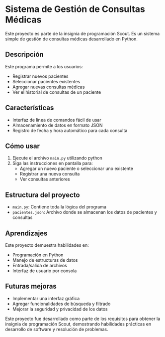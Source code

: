 # Sistema de Gestión de Consultas Médicas

Este proyecto es parte de la insignia de programación Scout. Es un sistema simple de gestión de consultas médicas desarrollado en Python.

## Descripción

Este programa permite a los usuarios:
- Registrar nuevos pacientes
- Seleccionar pacientes existentes
- Agregar nuevas consultas médicas
- Ver el historial de consultas de un paciente

## Características

- Interfaz de línea de comandos fácil de usar
- Almacenamiento de datos en formato JSON
- Registro de fecha y hora automático para cada consulta

## Cómo usar

1. Ejecute el archivo `main.py` utilizando python
2. Siga las instrucciones en pantalla para:
   - Agregar un nuevo paciente o seleccionar uno existente
   - Registrar una nueva consulta
   - Ver consultas anteriores

## Estructura del proyecto

- `main.py`: Contiene toda la lógica del programa
- `pacientes.json`: Archivo donde se almacenan los datos de pacientes y consultas

## Aprendizajes

Este proyecto demuestra habilidades en:
- Programación en Python
- Manejo de estructuras de datos
- Entrada/salida de archivos
- Interfaz de usuario por consola

## Futuras mejoras

- Implementar una interfaz gráfica
- Agregar funcionalidades de búsqueda y filtrado
- Mejorar la seguridad y privacidad de los datos

Este proyecto fue desarrollado como parte de los requisitos para obtener la insignia de programación Scout, demostrando habilidades prácticas en desarrollo de software y resolución de problemas.
